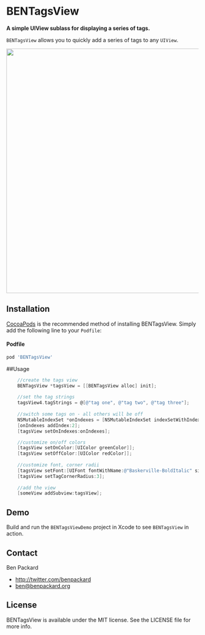 # BENTagsView

**A simple UIView sublass for displaying a series of tags.**

`BENTagsView` allows you to quickly add a series of tags to any `UIView`.

<img src="https://raw.githubusercontent.com/benpackard/BENTagsView/master/BENTagsViewDemo/Screenshot1.png" width="640px"></img>

## Installation

[CocoaPods](http://cocoapods.org) is the recommended method of installing BENTagsView. Simply add the following line to your `Podfile`:

#### Podfile

``` ruby
pod 'BENTagsView'
```

##Usage

``` objective-c
	//create the tags view
	BENTagsView *tagsView = [[BENTagsView alloc] init];
	
	//set the tag strings
	tagsView4.tagStrings = @[@"tag one", @"tag two", @"tag three"];		
	
	//switch some tags on - all others will be off
	NSMutableIndexSet *onIndexes = [NSMutableIndexSet indexSetWithIndex:0];
	[onIndexes addIndex:2];
	[tagsView setOnIndexes:onIndexes];

	//customize on/off colors
	[tagsView setOnColor:[UIColor greenColor]];
	[tagsView setOffColor:[UIColor redColor]];
	
	//customize font, corner radii
	[tagsView setFont:[UIFont fontWithName:@"Baskerville-BoldItalic" size:16]];
	[tagsView setTagCornerRadius:3];
	
	//add the view
	[someView addSubview:tagsView];
```

## Demo

Build and run the `BENTagsViewDemo` project in Xcode to see `BENTagsView` in action.

## Contact

Ben Packard

- http://twitter.com/benpackard
- ben@benpackard.org

## License

BENTagsView is available under the MIT license. See the LICENSE file for more info.
